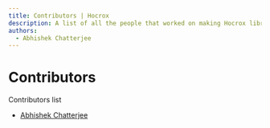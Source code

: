 ```yaml
---
title: Contributors | Hocrox
description: A list of all the people that worked on making Hocrox library.
authors:
  - Abhishek Chatterjee
---
```


# Contributors

Contributors list

- [Abhishek Chatterjee](https://linktr.ee/imdeepmind)
